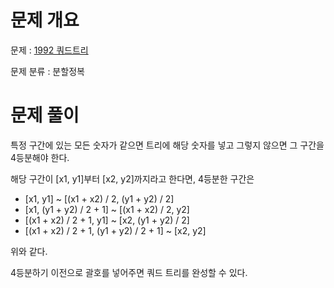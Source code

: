 # 문제 개요

문제 : [1992 쿼드트리](https://www.acmicpc.net/problem/1992)

문제 분류 : 분할정복

# 문제 풀이

특정 구간에 있는 모든 숫자가 같으면 트리에 해당 숫자를 넣고 그렇지 않으면 그 구간을 4등분해야 한다.

해당 구간이 [x1, y1]부터 [x2, y2]까지라고 한다면, 4등분한 구간은

- [x1, y1] ~ [(x1 + x2) / 2, (y1 + y2) / 2]
- [x1, (y1 + y2) / 2 + 1] ~ [(x1 + x2) / 2, y2]
- [(x1 + x2) / 2 + 1, y1] ~ [x2, (y1 + y2) / 2]
- [(x1 + x2) / 2 + 1, (y1 + y2) / 2 + 1] ~ [x2, y2]

위와 같다.

4등분하기 이전으로 괄호를 넣어주면 쿼드 트리를 완성할 수 있다.
